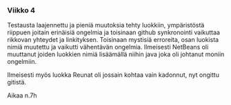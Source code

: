 ﻿### Viikko 4


Testausta laajennettu ja pieniä muutoksia tehty luokkiin, ympäristöstä riippuen joitain erinäisiä ongelmia ja toisinaan github synkronointi vaikuttaa
rikkovan yhteydet ja linkityksen. Toisinaan mystisiä erroreita, osan luokista nimiä muutettu ja vaikutti vähentävän ongelmia. Ilmeisesti NetBeans oli muuttanut
joiden luokkien nimiä lisäämällä niihin java joka oli johtanut moniin ongelmiin. 

Ilmeisesti myös luokka Reunat oli jossain kohtaa vain kadonnut, nyt ongittu gitistä.

Aikaa n.7h
